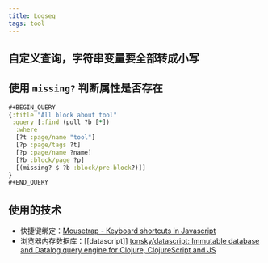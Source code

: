 ```yaml
---
title: Logseq
tags: tool
---
```


## 自定义查询，字符串变量要全部转成小写
## 使用 `missing?` 判断属性是否存在
```clojure
#+BEGIN_QUERY
{:title "All block about tool"
 :query [:find (pull ?b [*])
  :where
  [?t :page/name "tool"]
  [?p :page/tags ?t]
  [?p :page/name ?name]
  [?b :block/page ?p]
  [(missing? $ ?b :block/pre-block?)]]
}
#+END_QUERY
```
## 使用的技术
- 快捷键绑定：[Mousetrap - Keyboard shortcuts in Javascript](https://craig.is/killing/mice)
- 浏览器内存数据库：[[datascript]]
  [tonsky/datascript: Immutable database and Datalog query engine for Clojure, ClojureScript and JS](https://github.com/tonsky/datascript)
